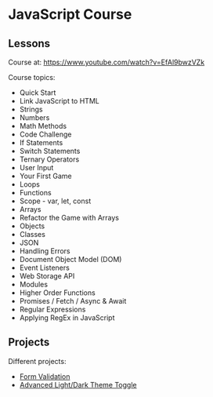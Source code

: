 # JavaScript Course

## Lessons
Course at: https://www.youtube.com/watch?v=EfAl9bwzVZk

Course topics:
- Quick Start
- Link JavaScript to HTML
- Strings
- Numbers
- Math Methods
- Code Challenge
- If Statements
- Switch Statements
- Ternary Operators
- User Input
- Your First Game
- Loops
- Functions
- Scope - var, let, const
- Arrays
- Refactor the Game with Arrays
- Objects
- Classes
- JSON
- Handling Errors
- Document Object Model (DOM)
- Event Listeners
- Web Storage API
- Modules
- Higher Order Functions
- Promises / Fetch / Async & Await
- Regular Expressions
- Applying RegEx in JavaScript

## Projects

Different projects:
- [Form Validation](https://www.youtube.com/watch?v=In0nB0ABaUk)
- [Advanced Light/Dark Theme Toggle](https://www.youtube.com/watch?v=RiWxhm5ZdFM)